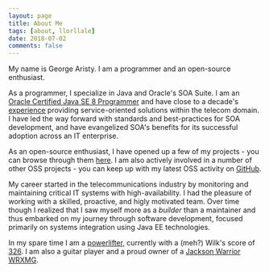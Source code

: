 ```yaml
---
layout: page
title: About Me
tags: [about, llorllale]
date: 2018-07-02
comments: false
---
```


My name is George Aristy. I am a programmer and an open-source enthusiast.

As a programmer, I specialize in Java and Oracle's SOA Suite. I am an [Oracle Certified Java SE 8 Programmer](https://www.youracclaim.com/badges/c54f640a-f752-4f83-aed9-8294739f532b) and have close to a decade's [experience](https://github.com/llorllale/cv) providing service-oriented solutions within the telecom domain. I have led the way forward with standards and best-practices for SOA development, and have evangelized SOA's benefits for its successful adoption across an IT enterprise.

As an open-source enthusiast, I have opened up a few of my projects - you can browse through them [here](/projects/). I am also actively involved in a number of other OSS projects - you can keep up with my latest OSS activity on [GitHub](https://github.com/llorllale).

My career started in the telecommunications industry by monitoring and maintaining critical IT systems with high-availability. I had the pleasure of working with a skilled, proactive, and higly motivated team. Over time though I realized that I saw myself more as a *builder* than a maintainer and thus embarked on my journey through software development, focused primarily on systems integration using Java EE technologies. 

In my spare time I am a [powerlifter](https://en.wikipedia.org/wiki/Powerlifting), currently with a (meh?) Wilk's score of [326](https://symmetricstrength.com/lifter/georgearisty). I am also a guitar player and a proud owner of a [Jackson Warrior WRXMG](https://www.jacksonguitars.com/gear/shape/warrior/x-series-warrior-wrxmg/2916500503).
